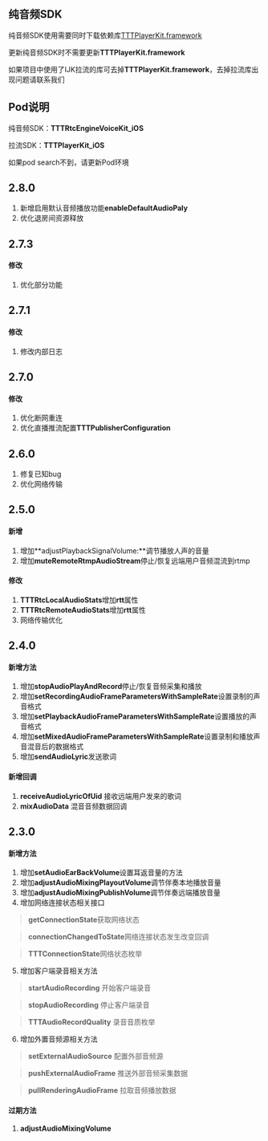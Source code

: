 ## 纯音频SDK

纯音频SDK使用需要同时下载依赖库[TTTPlayerKit.framework](https://github.com/santiyun/TTTPlayerKit_iOS)

更新纯音频SDK时不需要更新**TTTPlayerKit.framework**

如果项目中使用了IJK拉流的库可去掉**TTTPlayerKit.framework**，去掉拉流库出现问题请联系我们

## Pod说明

纯音频SDK：**TTTRtcEngineVoiceKit_iOS** 

拉流SDK：**TTTPlayerKit_iOS** 

如果pod search不到，请更新Pod环境

## 2.8.0

1. 新增启用默认音频播放功能**enableDefaultAudioPaly**
2. 优化退房间资源释放

## 2.7.3

#### 修改

1. 优化部分功能

## 2.7.1

#### 修改

1. 修改内部日志

## 2.7.0

#### 修改

1. 优化断网重连
2. 优化直播推流配置**TTTPublisherConfiguration**

## 2.6.0

1. 修复已知bug
2. 优化网络传输

## 2.5.0

#### 新增

1. 增加**adjustPlaybackSignalVolume:**调节播放人声的音量
2. 增加**muteRemoteRtmpAudioStream**停止/恢复远端用户音频混流到rtmp

#### 修改

1. **TTTRtcLocalAudioStats**增加**rtt**属性
2. **TTTRtcRemoteAudioStats**增加**rtt**属性
3. 网络传输优化

## 2.4.0

#### 新增方法

1. 增加**stopAudioPlayAndRecord**停止/恢复音频采集和播放
2. 增加**setRecordingAudioFrameParametersWithSampleRate**设置录制的声音格式
3. 增加**setPlaybackAudioFrameParametersWithSampleRate**设置播放的声音格式
4. 增加**setMixedAudioFrameParametersWithSampleRate**设置录制和播放声音混音后的数据格式
5. 增加**sendAudioLyric**发送歌词

#### 新增回调

1. **receiveAudioLyricOfUid** 接收远端用户发来的歌词
2. **mixAudioData** 混音音频数据回调


## 2.3.0


#### 新增方法

1. 增加**setAudioEarBackVolume**设置耳返音量的方法
2. 增加**adjustAudioMixingPlayoutVolume**调节伴奏本地播放音量
3. 增加**adjustAudioMixingPublishVolume**调节伴奏远端播放音量
4. 增加网络连接状态相关接口

 > **getConnectionState**获取网络状态

 > **connectionChangedToState**网络连接状态发生改变回调

 > **TTTConnectionState**网络状态枚举


5. 增加客户端录音相关方法

 > **startAudioRecording** 开始客户端录音

 > **stopAudioRecording** 停止客户端录音

 > **TTTAudioRecordQuality** 录音音质枚举

6. 增加外置音频源相关方法

 > **setExternalAudioSource** 配置外部音频源

 > **pushExternalAudioFrame** 推送外部音频采集数据

 > **pullRenderingAudioFrame** 拉取音频播放数据
 
#### 过期方法

1. **adjustAudioMixingVolume**
